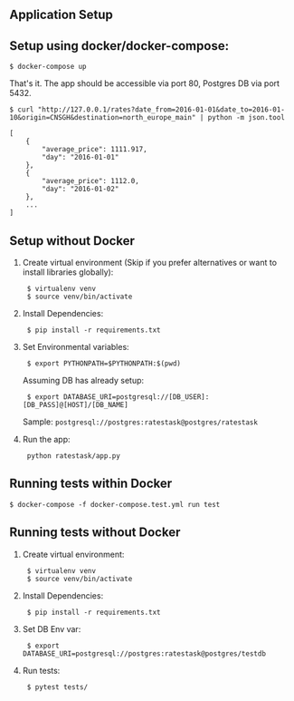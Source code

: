 ## Application Setup

## Setup using docker/docker-compose:
    $ docker-compose up

That's it. The app should be accessible via port 80, Postgres DB via port 5432.

    $ curl "http://127.0.0.1/rates?date_from=2016-01-01&date_to=2016-01-10&origin=CNSGH&destination=north_europe_main" | python -m json.tool

    [
        {
            "average_price": 1111.917,
            "day": "2016-01-01"
        },
        {
            "average_price": 1112.0,
            "day": "2016-01-02"
        },
        ...
    ]

## Setup without Docker
1. Create virtual environment (Skip if you prefer alternatives or want to install libraries globally):

        $ virtualenv venv
        $ source venv/bin/activate
2. Install Dependencies:

        $ pip install -r requirements.txt
3. Set Environmental variables:

        $ export PYTHONPATH=$PYTHONPATH:$(pwd)
    Assuming DB has already setup:

        $ export DATABASE_URI=postgresql://[DB_USER]:[DB_PASS]@[HOST]/[DB_NAME]
     Sample: `postgresql://postgres:ratestask@postgres/ratestask`
4. Run the app:

        python ratestask/app.py

## Running tests within Docker

    $ docker-compose -f docker-compose.test.yml run test

## Running tests without Docker
1. Create virtual environment:

        $ virtualenv venv
        $ source venv/bin/activate
2. Install Dependencies:

        $ pip install -r requirements.txt
4. Set DB Env var:

        $ export DATABASE_URI=postgresql://postgres:ratestask@postgres/testdb
5. Run tests:

        $ pytest tests/
